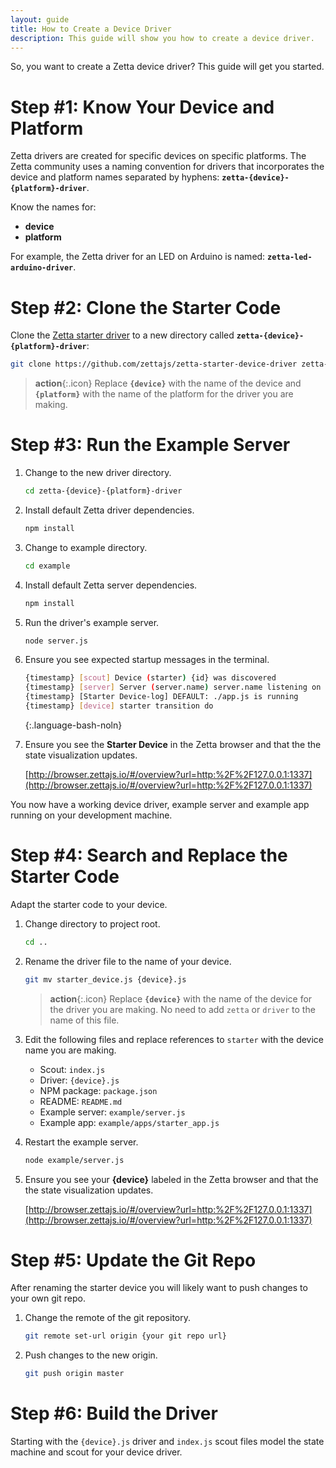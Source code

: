 ```yaml
---
layout: guide
title: How to Create a Device Driver
description: This guide will show you how to create a device driver.
---
```


So, you want to create a Zetta device driver? This guide will get you started.

# Step #1: Know Your Device and Platform

Zetta drivers are created for specific devices on specific platforms. The Zetta community uses a naming convention for drivers that incorporates the device and platform names separated by hyphens: **`zetta-{device}-{platform}-driver`**. 

Know the names for:

* **device**
* **platform**

For example, the Zetta driver for an LED on Arduino is named: **`zetta-led-arduino-driver`**.

# Step #2: Clone the Starter Code

Clone the [Zetta starter driver](https://github.com/zettajs/zetta-starter-device-driver) to a new directory called **`zetta-{device}-{platform}-driver`**:

```bash
git clone https://github.com/zettajs/zetta-starter-device-driver zetta-{device}-{platform}-driver
```

> **action**{:.icon} Replace **`{device}`** with the name of the device and **`{platform}`** with the name of the platform for the driver you are making.

# Step #3: Run the Example Server

1. Change to the new driver directory.

   ```bash
   cd zetta-{device}-{platform}-driver
   ```

1. Install default Zetta driver dependencies.

   ```bash
   npm install
   ```

1. Change to example directory.

   ```bash
   cd example
   ```

1. Install default Zetta server dependencies.

   ```bash
   npm install
   ```

1. Run the driver's example server.

   ```bash
   node server.js
   ```

1. Ensure you see expected startup messages in the terminal.

   ```bash
   {timestamp} [scout] Device (starter) {id} was discovered
   {timestamp} [server] Server (server.name) server.name listening on http://127.0.0.1:1337
   {timestamp} [Starter Device-log] DEFAULT: ./app.js is running
   {timestamp} [device] starter transition do   
   ```
   {:.language-bash-noln}
   
1. Ensure you see the **Starter Device** in the Zetta browser and that the the state visualization updates.

   [http://browser.zettajs.io/#/overview?url=http:%2F%2F127.0.0.1:1337](http://browser.zettajs.io/#/overview?url=http:%2F%2F127.0.0.1:1337)

You now have a working device driver, example server and example app running on your development machine. 

# Step #4: Search and Replace the Starter Code

Adapt the starter code to your device.

1. Change directory to project root.

   ```bash
   cd ..
   ```

1. Rename the driver file to the name of your device.

   ```bash
   git mv starter_device.js {device}.js
   ```
   
   > **action**{:.icon} Replace **`{device}`** with the name of the device for the driver you are making. No need to add `zetta` or `driver` to the name of this file.

1. Edit the following files and replace references to `starter` with the device name you are making.

   * Scout: `index.js`
   * Driver: `{device}.js`
   * NPM package: `package.json`
   * README: `README.md`
   * Example server: `example/server.js`
   * Example app: `example/apps/starter_app.js`

1. Restart the example server.

   ```bash
   node example/server.js
   ```
   
1. Ensure you see your **{device}** labeled in the Zetta browser and that the the state visualization updates.

      [http://browser.zettajs.io/#/overview?url=http:%2F%2F127.0.0.1:1337](http://browser.zettajs.io/#/overview?url=http:%2F%2F127.0.0.1:1337)

# Step #5: Update the Git Repo

After renaming the starter device you will likely want to push changes to your own git repo.

1. Change the remote of the git repository.

   ```bash
   git remote set-url origin {your git repo url}
   ```

2. Push changes to the new origin.

   ```bash
   git push origin master
   ```

# Step #6: Build the Driver

Starting with the `{device}.js` driver and `index.js` scout files model the state machine and scout for your device driver.